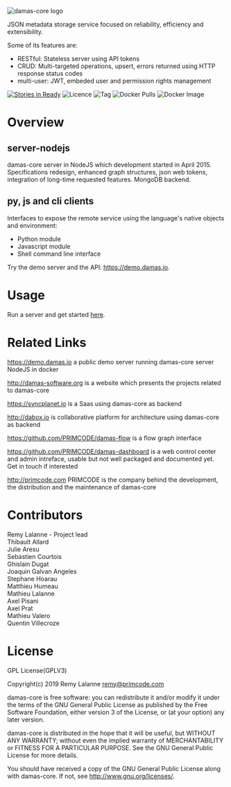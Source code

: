 <img src="http://damas-software.org/bin/damas-core_logo.svg?t=2" alt="damas-core logo"/>

JSON metadata storage service focused on reliability, efficiency and extensibility.

Some of its features are:
* RESTful: Stateless server using API tokens
* CRUD: Multi-targeted operations, upsert, errors returned using HTTP response status codes
* multi-user: JWT, embeded user and permission rights management

[![Stories in Ready](https://badge.waffle.io/remyla/damas-core.png?label=ready&title=Ready)](https://waffle.io/remyla/damas-core)
![Licence](https://img.shields.io/github/license/remyla/damas-core.svg)
![Tag](https://img.shields.io/github/tag/remyla/damas-core.svg)
![Docker Pulls](https://img.shields.io/docker/pulls/zankia/damas-node.svg)
![Docker Image](https://images.microbadger.com/badges/image/zankia/damas-node.svg)
# Overview

## server-nodejs
damas-core server in NodeJS which development started in April 2015. Specifications redesign, enhanced graph structures, json web tokens, integration of long-time requested features. MongoDB backend.

## py, js and cli clients
Interfaces to expose the remote service using the language's native objects and environment:
* Python module
* Javascript module
* Shell command line interface

Try the demo server and the API: https://demo.damas.io.

# Usage
Run a server and get started [here](https://github.com/remyla/damas-core/wiki).

# Related Links
https://demo.damas.io a public demo server running damas-core server NodeJS in docker

http://damas-software.org is a website which presents the projects related to damas-core

https://syncplanet.io is a Saas using damas-core as backend

http://dabox.io is collaborative platform for architecture using damas-core as backend

https://github.com/PRIMCODE/damas-flow is a flow graph interface

https://github.com/PRIMCODE/damas-dashboard is a web control center and admin intreface, usable but not well packaged and documented yet. Get in touch if interested

http://primcode.com PRIMCODE is the company behind the development, the distribution and the maintenance of damas-core

# Contributors
Remy Lalanne - Project lead  
Thibault Allard  
Julie Aresu  
Sebastien Courtois  
Ghislain Dugat  
Joaquin Galvan Angeles  
Stephane Hoarau  
Matthieu Humeau  
Mathieu Lalanne  
Axel Pisani  
Axel Prat  
Mathieu Valero  
Quentin Villecroze

# License
GPL License(GPLV3)

Copyright(c) 2019 Remy Lalanne remy@primcode.com

damas-core is free software: you can redistribute it and/or modify
it under the terms of the GNU General Public License as published by
the Free Software Foundation, either version 3 of the License, or
(at your option) any later version.

damas-core is distributed in the hope that it will be useful,
but WITHOUT ANY WARRANTY; without even the implied warranty of
MERCHANTABILITY or FITNESS FOR A PARTICULAR PURPOSE.  See the
GNU General Public License for more details.

You should have received a copy of the GNU General Public License
along with damas-core.  If not, see <http://www.gnu.org/licenses/>.
